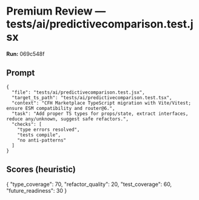 # Premium Review — tests/ai/predictivecomparison.test.jsx

**Run:** 069c548f

## Prompt

```
{
  "file": "tests/ai/predictivecomparison.test.jsx",
  "target_ts_path": "tests/ai/predictivecomparison.test.tsx",
  "context": "CFH Marketplace TypeScript migration with Vite/Vitest; ensure ESM compatibility and router@6.",
  "task": "Add proper TS types for props/state, extract interfaces, reduce any/unknown, suggest safe refactors.",
  "checks": [
    "type errors resolved",
    "tests compile",
    "no anti-patterns"
  ]
}
```

## Scores (heuristic)

{
  "type_coverage": 70,
  "refactor_quality": 20,
  "test_coverage": 60,
  "future_readiness": 30
}
